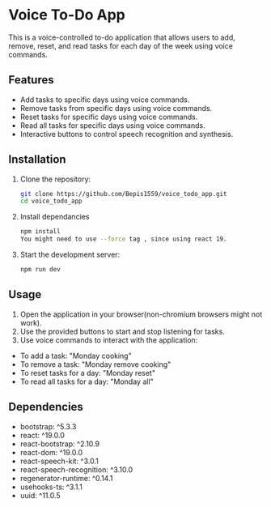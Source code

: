 # Voice To-Do App

This is a voice-controlled to-do application that allows users to add, remove, reset, and read tasks for each day of the week using voice commands.

## Features

- Add tasks to specific days using voice commands.
- Remove tasks from specific days using voice commands.
- Reset tasks for specific days using voice commands.
- Read all tasks for specific days using voice commands.
- Interactive buttons to control speech recognition and synthesis.

## Installation

1. Clone the repository:
   ```bash
   git clone https://github.com/Bepis1559/voice_todo_app.git
   cd voice_todo_app

 2. Install dependancies
    ```bash
    npm install
    You might need to use --force tag , since using react 19.

 3. Start the development server:
    ```bash
    npm run dev

## Usage
1. Open the application in your browser(non-chromium browsers might not work).
2. Use the provided buttons to start and stop listening for tasks.
3. Use voice commands to interact with the application:
- To add a task: "Monday cooking"
- To remove a task: "Monday remove cooking"
- To reset tasks for a day: "Monday reset"
- To read all tasks for a day: "Monday all"

## Dependencies
- bootstrap: ^5.3.3
- react: ^19.0.0
- react-bootstrap: ^2.10.9
- react-dom: ^19.0.0
- react-speech-kit: ^3.0.1
- react-speech-recognition: ^3.10.0
- regenerator-runtime: ^0.14.1
- usehooks-ts: ^3.1.1
- uuid: ^11.0.5

